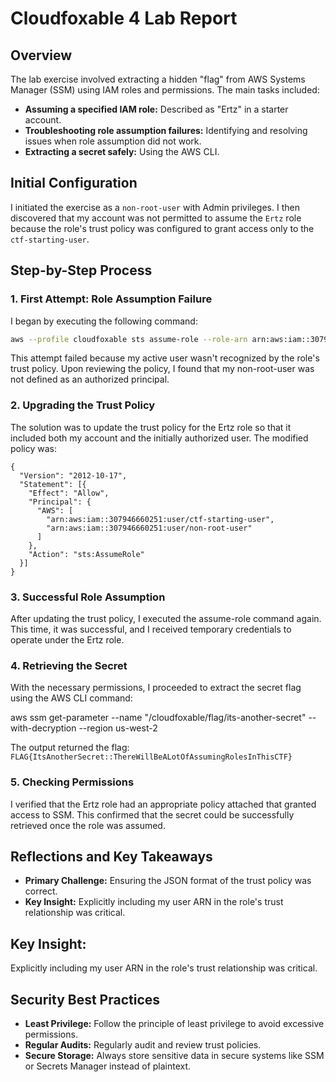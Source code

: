 # Cloudfoxable 4 Lab Report

## Overview

The lab exercise involved extracting a hidden "flag" from AWS Systems Manager (SSM) using IAM roles and permissions. The main tasks included:

- **Assuming a specified IAM role:** Described as "Ertz" in a starter account.
- **Troubleshooting role assumption failures:** Identifying and resolving issues when role assumption did not work.
- **Extracting a secret safely:** Using the AWS CLI.

## Initial Configuration

I initiated the exercise as a `non-root-user` with Admin privileges. I then discovered that my account was not permitted to assume the `Ertz` role because the role's trust policy was configured to grant access only to the `ctf-starting-user`.

## Step-by-Step Process

### 1. First Attempt: Role Assumption Failure

I began by executing the following command:

```bash
aws --profile cloudfoxable sts assume-role --role-arn arn:aws:iam::307946660251:role/Ertz --role-session-name Ertz
````
This attempt failed because my active user wasn't recognized by the role's trust policy. Upon reviewing the policy, I found that my non-root-user was not defined as an authorized principal.
### 2. Upgrading the Trust Policy
The solution was to update the trust policy for the Ertz role so that it included both my account and the initially authorized user. The modified policy was:

````
{
  "Version": "2012-10-17",
  "Statement": [{
    "Effect": "Allow",
    "Principal": {
      "AWS": [
        "arn:aws:iam::307946660251:user/ctf-starting-user",
        "arn:aws:iam::307946660251:user/non-root-user"
      ]
    },
    "Action": "sts:AssumeRole"
  }]
}
````
### 3. Successful Role Assumption
After updating the trust policy, I executed the assume-role command again. This time, it was successful, and I received temporary credentials to operate under the Ertz role.

### 4. Retrieving the Secret
With the necessary permissions, I proceeded to extract the secret flag using the AWS CLI command:

aws ssm get-parameter --name "/cloudfoxable/flag/its-another-secret" --with-decryption --region us-west-2

The output returned the flag:
````FLAG{ItsAnotherSecret::ThereWillBeALotOfAssumingRolesInThisCTF} ````

### 5. Checking Permissions
I verified that the Ertz role had an appropriate policy attached that granted access to SSM. This confirmed that the secret could be successfully retrieved once the role was assumed.

## Reflections and Key Takeaways
- **Primary Challenge:** Ensuring the JSON format of the trust policy was correct.
- **Key Insight:** Explicitly including my user ARN in the role's trust relationship was critical.

## Key Insight: 
Explicitly including my user ARN in the role's trust relationship was critical.

## Security Best Practices
- **Least Privilege:** Follow the principle of least privilege to avoid excessive permissions.
- **Regular Audits:** Regularly audit and review trust policies.
- **Secure Storage:** Always store sensitive data in secure systems like SSM or Secrets Manager instead of plaintext.
